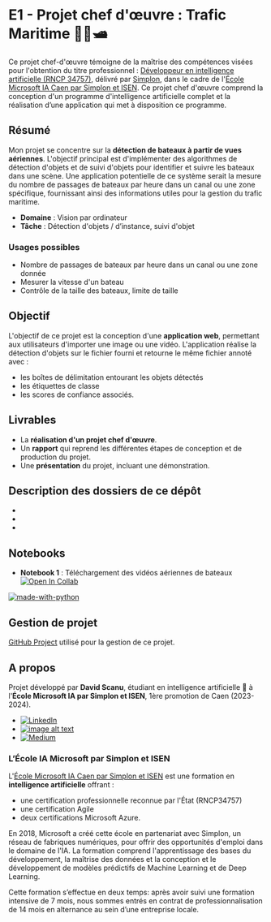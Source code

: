 # E1 - Projet chef d'œuvre : Trafic Maritime 🚢⛵🛥️

Ce projet chef-d'œuvre témoigne de la maîtrise des compétences visées pour l'obtention du titre professionnel : [Développeur en intelligence artificielle (RNCP 34757)](https://www.francecompetences.fr/recherche/rncp/34757/), délivré par [Simplon](https://simplon.co/), dans le cadre de l'[École Microsoft IA Caen par Simplon et ISEN](https://isen-caen.fr/ecole-ia-microsoft-by-simplon-et-isen-ouest/). Ce projet chef d'œuvre comprend la conception d'un programme d'intelligence artificielle complet et la réalisation d’une application qui met à disposition ce programme.

## Résumé

Mon projet se concentre sur la **détection de bateaux à partir de vues aériennes**. L'objectif principal est d'implémenter des algorithmes de détection d'objets et de suivi d'objets pour identifier et suivre les bateaux dans une scène. Une application potentielle de ce système serait la mesure du nombre de passages de bateaux par heure dans un canal ou une zone spécifique, fournissant ainsi des informations utiles pour la gestion du trafic maritime.

- **Domaine** : Vision par ordinateur
- **Tâche** : Détection d'objets / d’instance, suivi d'objet 

### Usages possibles

- Nombre de passages de bateaux par heure dans un canal ou une zone donnée
- Mesurer la vitesse d'un bateau
- Contrôle de la taille des bateaux, limite de taille

## Objectif

L'objectif de ce projet est la conception d'une **application web**, permettant aux utilisateurs d'importer une image ou une vidéo. L'application réalise la détection d'objets sur le fichier fourni et retourne le même fichier annoté avec :

- les boîtes de délimitation entourant les objets détectés
- les étiquettes de classe
- les scores de confiance associés.

## Livrables

- La **réalisation d'un projet chef d'œuvre**.
- Un **rapport** qui reprend les différentes étapes de conception et de production du projet.
- Une **présentation** du projet, incluant une démonstration.

## Description des dossiers de ce dépôt

- 
- 
- 

## Notebooks

- **Notebook 1** : Téléchargement des vidéos aériennes de bateaux [![Open In Collab](https://colab.research.google.com/assets/colab-badge.svg)](https://colab.research.google.com/drive/1Yx053xJrMfcenIW45f8v8zPoFTJsgiMc)

[![made-with-python](https://img.shields.io/badge/Made%20with-Python-1f425f.svg)](https://www.python.org/)

## Gestion de projet 

[GitHub Project](https://github.com/users/DavidScanu/projects/3) utilisé pour la gestion de ce projet.

## A propos 

Projet développé par **David Scanu**, étudiant en intelligence artificielle 🤖 à l'**École Microsoft IA par Simplon et ISEN**, 1ère promotion de Caen (2023-2024).

- [![LinkedIn](https://img.shields.io/badge/linkedin-%230077B5.svg?style=for-the-badge&logo=linkedin&logoColor=white)](https://www.linkedin.com/in/davidscanu14/)
- [![image alt text](https://img.shields.io/badge/dev.to-0A0A0A?style=for-the-badge&logo=dev.to&logoColor=white)](https://dev.to/davidscanu)
- [![Medium](https://img.shields.io/badge/Medium-12100E?style=for-the-badge&logo=medium&logoColor=white)](https://davidscanu.medium.com/)

### L’École IA Microsoft par Simplon et ISEN

L'[École Microsoft IA Caen par Simplon et ISEN](https://isen-caen.fr/ecole-ia-microsoft-by-simplon-et-isen-ouest/) est une formation en **intelligence artificielle** offrant :

- une certification professionnelle reconnue par l'État (RNCP34757)
- une certification Agile
- deux certifications Microsoft Azure.

En 2018, Microsoft a créé cette école en partenariat avec Simplon, un réseau de fabriques numériques, pour offrir des opportunités d'emploi dans le domaine de l'IA. 
La formation comprend l'apprentissage des bases du développement, la maîtrise des données et la conception et le développement de modèles prédictifs de Machine Learning et de Deep Learning.

Cette formation s’effectue en deux temps: après avoir suivi une formation intensive de 7 mois, nous sommes entrés en contrat de professionnalisation de 14 mois en alternance au sein d’une entreprise locale.